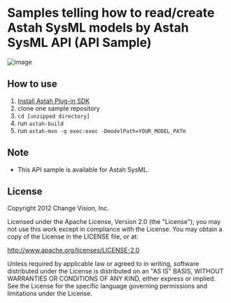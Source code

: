 # Samples telling how to read/create Astah SysML models by Astah SysML API (API Sample)
![image](https://github.com/ChangeVision/astah-sysml-api-sample/apiReadModelSampleImage.png)

## How to use

1. [Install Astah Plug-in SDK](http://astah.net/features/sdk)
2. clone one sample repository
3. `cd [unzipped directory]`
4. run `astah-build`
5. run `astah-mvn -q exec:exec -DmodelPath=YOUR_MODEL_PATH`

## Note

  * This API sample is available for Astah SysML.
    
## License
Copyright 2012 Change Vision, Inc.

Licensed under the Apache License, Version 2.0 (the "License");
you may not use this work except in compliance with the License.
You may obtain a copy of the License in the LICENSE file, or at:

   <http://www.apache.org/licenses/LICENSE-2.0>

Unless required by applicable law or agreed to in writing, software
distributed under the License is distributed on an "AS IS" BASIS,
WITHOUT WARRANTIES OR CONDITIONS OF ANY KIND, either express or implied.
See the License for the specific language governing permissions and
limitations under the License.
